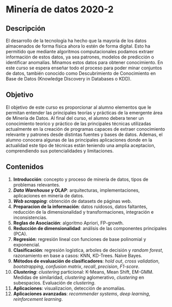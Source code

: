 # Minería de datos 2020-2

## Descripción

El desarrollo de la tecnología ha hecho que la mayoría de los datos almacenados de forma física ahora lo estén de forma digital. Esto ha permitido que mediante algoritmos computacionales podamos extraer información de estos datos, ya sea patrones, modelos de predicción o identificar anomalías. Minamos estos datos para obtener conocimiento. En este curso se espera enseñar todo el proceso para poder minar conjuntos de datos, también conocido como Descubrimiento de Conocimiento en Base de Datos (Knowledge Discovery in Databases o KDD).

## Objetivo

El objetivo de este curso es proporcionar al alumno elementos que le permitan entender las principales teorías
y prácticas de la emergente área de Minería de Datos. Al final del curso, el alumno debera tener un conocimiento teorico y práctico de las principales técnicas utilizadas actualmente en la creación de programas capaces de extraer conocimiento relevante y patrones desde distintas fuentes y bases de datos. Ademas, el alumno conocera algunas de las principales aplicaciones donde en la actualidad este tipo de técnicas están teniendo una amplia aceptacion, comprendiendo sus potencialidades y limitaciones. 

## Contenidos

1. **Introducción**: concepto y proceso de minería de datos, tipos de problemas relevantes.
2. ***Data Warehouse* y OLAP**: arquitecturas, implementaciones, aplicaciones en minería de datos.
3. ***Web scrapping***: obtención de datasets de páginas web.
4. **Preparacion de la información**: datos ruidosos, datos faltantes, reducción de la dimensionalidad y 
       transformaciones, integración e inconsistencias.
5. **Reglas de Asociación**: algoritmo Apriori, FP-growth.
6. **Reducción de dimensionalidad**: análisis de las componentes principales (PCA).
7. **Regresión**: regresión lineal con funciones de base polinomial y exponencial.
8. **Clasificación**: regresión logística, arboles de decisión y *random forest*, razonamiento en base a casos: KNN, KD-Trees. Naïve Bayes.
9. **Métodos de evaluación de clasificadores**: *hold out*, *cross validation*, *bootstrapping*, *confusion matrix*, *recall*, *precision*, *F1-score*.
10. ***Clustering***: *clustering* particional: K-Means, Mean Shift, EM-GMM. Medidas de similaridad, *clustering* aglomerativo, *clustering* en subespacios. Evaluación de *clustering*.
11. **Aplicaciones**: visualizacion, detección de anomalías.
12. **Aplicaciones avanzadas**: *recommender systems*, *deep learning*, *reinforcement learning*.

